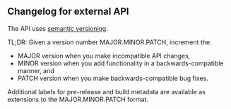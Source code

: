 ## Changelog for external API

The API uses [semantic versioning](https://semver.org/).

TL;DR: Given a version number MAJOR.MINOR.PATCH, increment the:

* MAJOR version when you make incompatible API changes,
* MINOR version when you add functionality in a backwards-compatible manner, and
* PATCH version when you make backwards-compatible bug fixes.

Additional labels for pre-release and build metadata are available as extensions to the MAJOR.MINOR.PATCH format.